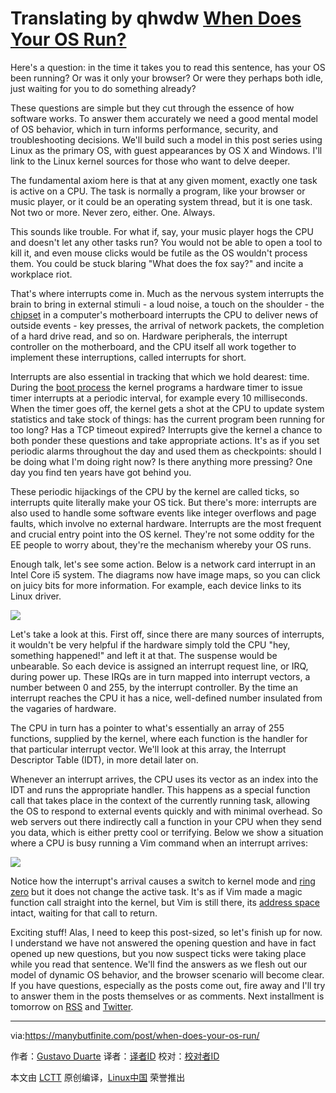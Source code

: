 Translating by qhwdw [When Does Your OS Run?][1]
============================================================

Here's a question: in the time it takes you to read this sentence, has your OS been running? Or was it only your browser? Or were they perhaps both idle, just waiting for you to do something already?

These questions are simple but they cut through the essence of how software works. To answer them accurately we need a good mental model of OS behavior, which in turn informs performance, security, and troubleshooting decisions. We'll build such a model in this post series using Linux as the primary OS, with guest appearances by OS X and Windows. I'll link to the Linux kernel sources for those who want to delve deeper.

The fundamental axiom here is that at any given moment, exactly one task is active on a CPU. The task is normally a program, like your browser or music player, or it could be an operating system thread, but it is one task. Not two or more. Never zero, either. One. Always.

This sounds like trouble. For what if, say, your music player hogs the CPU and doesn't let any other tasks run? You would not be able to open a tool to kill it, and even mouse clicks would be futile as the OS wouldn't process them. You could be stuck blaring "What does the fox say?" and incite a workplace riot.

That's where interrupts come in. Much as the nervous system interrupts the brain to bring in external stimuli - a loud noise, a touch on the shoulder - the [chipset][2] in a computer's motherboard interrupts the CPU to deliver news of outside events - key presses, the arrival of network packets, the completion of a hard drive read, and so on. Hardware peripherals, the interrupt controller on the motherboard, and the CPU itself all work together to implement these interruptions, called interrupts for short.

Interrupts are also essential in tracking that which we hold dearest: time. During the [boot process][3] the kernel programs a hardware timer to issue timer interrupts at a periodic interval, for example every 10 milliseconds. When the timer goes off, the kernel gets a shot at the CPU to update system statistics and take stock of things: has the current program been running for too long? Has a TCP timeout expired? Interrupts give the kernel a chance to both ponder these questions and take appropriate actions. It's as if you set periodic alarms throughout the day and used them as checkpoints: should I be doing what I'm doing right now? Is there anything more pressing? One day you find ten years have got behind you.

These periodic hijackings of the CPU by the kernel are called ticks, so interrupts quite literally make your OS tick. But there's more: interrupts are also used to handle some software events like integer overflows and page faults, which involve no external hardware. Interrupts are the most frequent and crucial entry point into the OS kernel. They're not some oddity for the EE people to worry about, they're the mechanism whereby your OS runs.

Enough talk, let's see some action. Below is a network card interrupt in an Intel Core i5 system. The diagrams now have image maps, so you can click on juicy bits for more information. For example, each device links to its Linux driver.

![](https://manybutfinite.com/img/os/hardware-interrupt.png)

Let's take a look at this. First off, since there are many sources of interrupts, it wouldn't be very helpful if the hardware simply told the CPU "hey, something happened!" and left it at that. The suspense would be unbearable. So each device is assigned an interrupt request line, or IRQ, during power up. These IRQs are in turn mapped into interrupt vectors, a number between 0 and 255, by the interrupt controller. By the time an interrupt reaches the CPU it has a nice, well-defined number insulated from the vagaries of hardware.

The CPU in turn has a pointer to what's essentially an array of 255 functions, supplied by the kernel, where each function is the handler for that particular interrupt vector. We'll look at this array, the Interrupt Descriptor Table (IDT), in more detail later on.

Whenever an interrupt arrives, the CPU uses its vector as an index into the IDT and runs the appropriate handler. This happens as a special function call that takes place in the context of the currently running task, allowing the OS to respond to external events quickly and with minimal overhead. So web servers out there indirectly call a function in your CPU when they send you data, which is either pretty cool or terrifying. Below we show a situation where a CPU is busy running a Vim command when an interrupt arrives:

![](https://manybutfinite.com/img/os/vim-interrupted.png)

Notice how the interrupt's arrival causes a switch to kernel mode and [ring zero][4] but it does not change the active task. It's as if Vim made a magic function call straight into the kernel, but Vim is still there, its [address space][5] intact, waiting for that call to return.

Exciting stuff! Alas, I need to keep this post-sized, so let's finish up for now. I understand we have not answered the opening question and have in fact opened up new questions, but you now suspect ticks were taking place while you read that sentence. We'll find the answers as we flesh out our model of dynamic OS behavior, and the browser scenario will become clear. If you have questions, especially as the posts come out, fire away and I'll try to answer them in the posts themselves or as comments. Next installment is tomorrow on [RSS][6] and [Twitter][7].

--------------------------------------------------------------------------------

via:https://manybutfinite.com/post/when-does-your-os-run/

作者：[Gustavo Duarte][a]
译者：[译者ID](https://github.com/译者ID)
校对：[校对者ID](https://github.com/校对者ID)

本文由 [LCTT](https://github.com/LCTT/TranslateProject) 原创编译，[Linux中国](https://linux.cn/) 荣誉推出

[a]:https://manybutfinite.com/about/
[1]:https://manybutfinite.com/post/when-does-your-os-run/
[2]:https://manybutfinite.com/post/motherboard-chipsets-memory-map
[3]:https://manybutfinite.com/post/kernel-boot-process
[4]:https://manybutfinite.com/post/cpu-rings-privilege-and-protection
[5]:https://manybutfinite.com/post/anatomy-of-a-program-in-memory
[6]:https://manybutfinite.com/feed.xml
[7]:http://twitter.com/manybutfinite